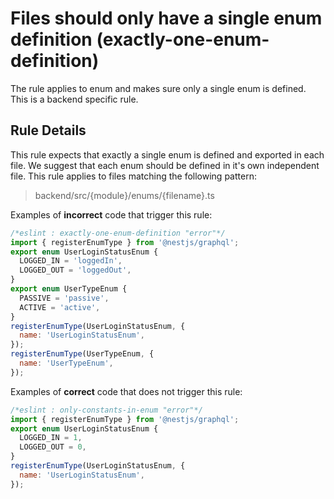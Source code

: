 # Files should only have a single enum definition (exactly-one-enum-definition)

The rule applies to enum and makes sure only a single enum is defined. This is a backend specific rule.

## Rule Details

This rule expects that exactly a single enum is defined and exported in each file. We suggest that each enum should be defined in it's own independent file. This rule applies to files matching the following pattern:

> backend/src/{module}/enums/{filename}.ts

Examples of **incorrect** code that trigger this rule:

```js
/*eslint : exactly-one-enum-definition "error"*/
import { registerEnumType } from '@nestjs/graphql';
export enum UserLoginStatusEnum {
  LOGGED_IN = 'loggedIn',
  LOGGED_OUT = 'loggedOut',
}
export enum UserTypeEnum {
  PASSIVE = 'passive',
  ACTIVE = 'active',
}
registerEnumType(UserLoginStatusEnum, {
  name: 'UserLoginStatusEnum',
});
registerEnumType(UserTypeEnum, {
  name: 'UserTypeEnum',
});
```

Examples of **correct** code that does not trigger this rule:

```js
/*eslint : only-constants-in-enum "error"*/
import { registerEnumType } from '@nestjs/graphql';
export enum UserLoginStatusEnum {
  LOGGED_IN = 1,
  LOGGED_OUT = 0,
}
registerEnumType(UserLoginStatusEnum, {
  name: 'UserLoginStatusEnum',
});
```
